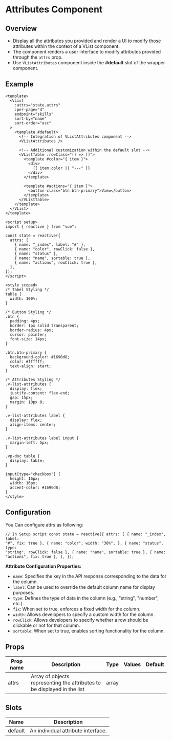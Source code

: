 # Attributes Component

## Overview

- Display all the attributes you provided and render a UI to modify those attributes within the context of a VList component.
- The component renders a user interface to modify attributes provided through the `attrs` prop.
- Use `VListAttributes` component inside the **#default** slot of the wrapper component.

<Attributes/>

## Example

```vue {3,11} [app.vue]
<template>
  <VList
    :attrs="state.attrs"
    :per-page="4"
    endpoint="skills"
    sort-by="name"
    sort-order="asc"
  >
    <template #default>
      <!-- Integration of VListAttributes component -->
      <VListAttributes />

      <!-- Additional customization within the default slot -->
      <VListTable :rowClass="() => []">
        <template #color="{ item }">
          <div>
            {{ item.color || "---" }}
          </div>
        </template>

        <template #actions="{ item }">
          <button class="btn btn-primary">View</button>
        </template>
      </VListTable>
    </template>
  </VList>
</template>

<script setup>
import { reactive } from "vue";

const state = reactive({
  attrs: [
    { name: "_index", label: "#" },
    { name: "color", rowClick: false },
    { name: "status" },
    { name: "name", sortable: true },
    { name: "actions", rowClick: true },
  ],
});
</script>

<style scoped>
/* Tabel Styling */
table {
  width: 100%;
}

/* Button Styling */
.btn {
  padding: 4px;
  border: 1px solid transparent;
  border-radius: 4px;
  cursor: pointer;
  font-size: 14px;
}

.btn.btn-primary {
  background-color: #1690d8;
  color: #ffffff;
  text-align: start;
}

/* Attributes Styling */
.v-list-attributes {
  display: flex;
  justify-content: flex-end;
  gap: 15px;
  margin: 10px 0;
}

.v-list-attributes label {
  display: flex;
  align-items: center;
}

.v-list-attributes label input {
  margin-left: 5px;
}

.vp-doc table {
  display: table;
}

input[type="checkbox"] {
  height: 16px;
  width: 16px;
  accent-color: #1690d8;
}
</style>
```

## Configuration

You Can configure attrs as following:

```vue[app.vue]
// In Setup script const state = reactive({ attrs: [ { name: "_index", label:
"#", fix: true }, { name: "color", width: "30%", }, { name: "status", type:
"string", rowClick: false }, { name: "name", sortable: true }, { name:
"actions", fix: true }, ], });
```

**Attribute Configuration Properties:**

- `name`: Specifies the key in the API response corresponding to the data for the column.
- `label`: Can be used to override the default column name for display purposes.
- `type`: Defines the type of data in the column (e.g., "string", "number", etc.).
- `fix`: When set to true, enforces a fixed width for the column.
- `width`: Allows developers to specify a custom width for the column.
- `rowClick`: Allows developers to specify whether a row should be clickable or not for that column.
- `sortable`: When set to true, enables sorting functionality for the column.

## Props

| Prop name | Description                                                              | Type  | Values | Default |
| --------- | ------------------------------------------------------------------------ | ----- | ------ | ------- |
| attrs     | Array of objects representing the attributes to be displayed in the list | array |        |         |

## Slots

| Name    | Description                        |
| ------- | ---------------------------------- |
| default | An individual attribute interface. |

